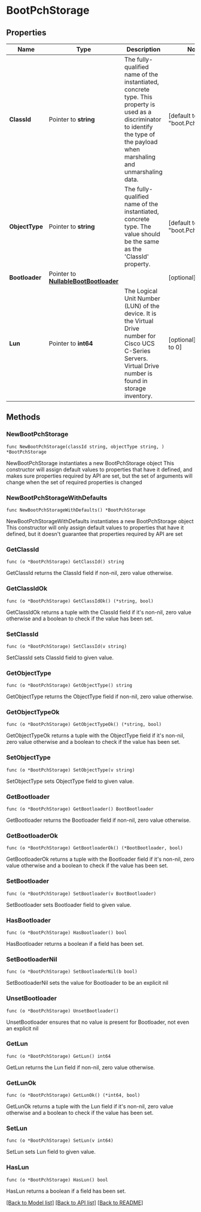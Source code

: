# BootPchStorage

## Properties

Name | Type | Description | Notes
------------ | ------------- | ------------- | -------------
**ClassId** | Pointer to **string** | The fully-qualified name of the instantiated, concrete type. This property is used as a discriminator to identify the type of the payload when marshaling and unmarshaling data. | [default to "boot.PchStorage"]
**ObjectType** | Pointer to **string** | The fully-qualified name of the instantiated, concrete type. The value should be the same as the &#39;ClassId&#39; property. | [default to "boot.PchStorage"]
**Bootloader** | Pointer to [**NullableBootBootloader**](BootBootloader.md) |  | [optional] 
**Lun** | Pointer to **int64** | The Logical Unit Number (LUN) of the device. It is the Virtual Drive number for Cisco UCS C-Series Servers. Virtual Drive number is found in storage inventory. | [optional] [default to 0]

## Methods

### NewBootPchStorage

`func NewBootPchStorage(classId string, objectType string, ) *BootPchStorage`

NewBootPchStorage instantiates a new BootPchStorage object
This constructor will assign default values to properties that have it defined,
and makes sure properties required by API are set, but the set of arguments
will change when the set of required properties is changed

### NewBootPchStorageWithDefaults

`func NewBootPchStorageWithDefaults() *BootPchStorage`

NewBootPchStorageWithDefaults instantiates a new BootPchStorage object
This constructor will only assign default values to properties that have it defined,
but it doesn't guarantee that properties required by API are set

### GetClassId

`func (o *BootPchStorage) GetClassId() string`

GetClassId returns the ClassId field if non-nil, zero value otherwise.

### GetClassIdOk

`func (o *BootPchStorage) GetClassIdOk() (*string, bool)`

GetClassIdOk returns a tuple with the ClassId field if it's non-nil, zero value otherwise
and a boolean to check if the value has been set.

### SetClassId

`func (o *BootPchStorage) SetClassId(v string)`

SetClassId sets ClassId field to given value.


### GetObjectType

`func (o *BootPchStorage) GetObjectType() string`

GetObjectType returns the ObjectType field if non-nil, zero value otherwise.

### GetObjectTypeOk

`func (o *BootPchStorage) GetObjectTypeOk() (*string, bool)`

GetObjectTypeOk returns a tuple with the ObjectType field if it's non-nil, zero value otherwise
and a boolean to check if the value has been set.

### SetObjectType

`func (o *BootPchStorage) SetObjectType(v string)`

SetObjectType sets ObjectType field to given value.


### GetBootloader

`func (o *BootPchStorage) GetBootloader() BootBootloader`

GetBootloader returns the Bootloader field if non-nil, zero value otherwise.

### GetBootloaderOk

`func (o *BootPchStorage) GetBootloaderOk() (*BootBootloader, bool)`

GetBootloaderOk returns a tuple with the Bootloader field if it's non-nil, zero value otherwise
and a boolean to check if the value has been set.

### SetBootloader

`func (o *BootPchStorage) SetBootloader(v BootBootloader)`

SetBootloader sets Bootloader field to given value.

### HasBootloader

`func (o *BootPchStorage) HasBootloader() bool`

HasBootloader returns a boolean if a field has been set.

### SetBootloaderNil

`func (o *BootPchStorage) SetBootloaderNil(b bool)`

 SetBootloaderNil sets the value for Bootloader to be an explicit nil

### UnsetBootloader
`func (o *BootPchStorage) UnsetBootloader()`

UnsetBootloader ensures that no value is present for Bootloader, not even an explicit nil
### GetLun

`func (o *BootPchStorage) GetLun() int64`

GetLun returns the Lun field if non-nil, zero value otherwise.

### GetLunOk

`func (o *BootPchStorage) GetLunOk() (*int64, bool)`

GetLunOk returns a tuple with the Lun field if it's non-nil, zero value otherwise
and a boolean to check if the value has been set.

### SetLun

`func (o *BootPchStorage) SetLun(v int64)`

SetLun sets Lun field to given value.

### HasLun

`func (o *BootPchStorage) HasLun() bool`

HasLun returns a boolean if a field has been set.


[[Back to Model list]](../README.md#documentation-for-models) [[Back to API list]](../README.md#documentation-for-api-endpoints) [[Back to README]](../README.md)


